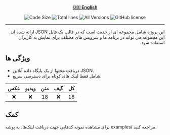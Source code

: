 <div align="center">

[**🇺🇸 English**](../../README.md)

</div>

<p align="center">
  <img src="https://img.shields.io/github/languages/code-size/robonamari/Hadith?style=flat" alt="Code Size">
  <img src="https://tokei.rs/b1/github/robonamari/Hadith?style=flat" alt="Total lines">
  <img src="https://img.shields.io/badge/all%20languages-all%20Versions-blue" alt="All Versions">
  <img src="https://img.shields.io/github/license/robonamari/Hadith" alt="GitHub license">
</p>

---

<p dir="rtl">
این پروژه شامل مجموعه ای از حدیث است که در قالب یک فایل JSON ارائه شده اند. این مجموعه می تواند در برنامه ها و سرویس های مختلف برای نمایش به کاربران استفاده شود.

## ویژگی ها

- دریافت محتوا از یک پایگاه داده آنلاین JSON.
- شامل فقط لینک های کوتاه برای دسترسی سریع.

| عکس | ویدیو | متن | گیف | کل  |
| :-: | :---: | :-: | :-: | :-: |
| :x: |  :x:  | 18  | :x: | 18  |

## کمک

برای مشاهده نمونه کدهایی جهت دریافت لینک‌ها، به پوشه examples/ مراجعه کنید.

</p>
